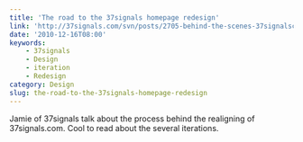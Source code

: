 ```yaml
---
title: 'The road to the 37signals homepage redesign'
link: 'http://37signals.com/svn/posts/2705-behind-the-scenes-37signalscom-redesign'
date: '2010-12-16T08:00'
keywords:
    - 37signals
    - Design
    - iteration
    - Redesign
category: Design
slug: the-road-to-the-37signals-homepage-redesign
---
```


Jamie of 37signals talk about the process behind the realigning of 37signals.com. Cool to read about the several iterations.
